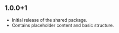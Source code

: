 ## 1.0.0+1

- Initial release of the shared package.
- Contains placeholder content and basic structure.
